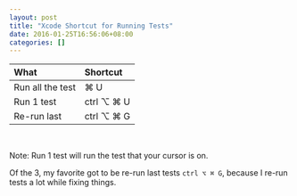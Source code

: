 ```yaml
---
layout: post
title: "Xcode Shortcut for Running Tests"
date: 2016-01-25T16:56:06+08:00
categories: []
---
```


| What              | Shortcut                  |
|:------------------|:--------------------------|
| Run all the test  | ⌘ U                       |
| Run 1 test        | ctrl ⌥ ⌘ U                |
| Re-run last       | ctrl ⌥ ⌘ G                |

<br />

Note: Run 1 test will run the test that your cursor is on.

Of the 3, my favorite got to be re-run last tests `ctrl ⌥ ⌘ G`, because I re-run tests a lot while fixing things.